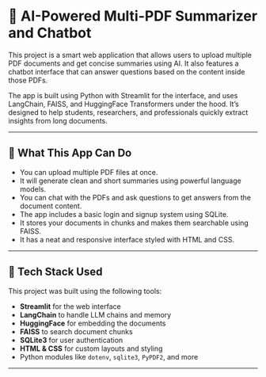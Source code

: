 # 📄 AI-Powered Multi-PDF Summarizer and Chatbot

This project is a smart web application that allows users to upload multiple PDF documents and get concise summaries using AI. It also features a chatbot interface that can answer questions based on the content inside those PDFs.

The app is built using Python with Streamlit for the interface, and uses LangChain, FAISS, and HuggingFace Transformers under the hood. It’s designed to help students, researchers, and professionals quickly extract insights from long documents.

---

## 🚀 What This App Can Do

- You can upload multiple PDF files at once.
- It will generate clean and short summaries using powerful language models.
- You can chat with the PDFs and ask questions to get answers from the document content.
- The app includes a basic login and signup system using SQLite.
- It stores your documents in chunks and makes them searchable using FAISS.
- It has a neat and responsive interface styled with HTML and CSS.

---

## 🧰 Tech Stack Used

This project was built using the following tools:

- **Streamlit** for the web interface
- **LangChain** to handle LLM chains and memory
- **HuggingFace** for embedding the documents
- **FAISS** to search document chunks
- **SQLite3** for user authentication
- **HTML & CSS** for custom layouts and styling
- Python modules like `dotenv`, `sqlite3`, `PyPDF2`, and more

---

